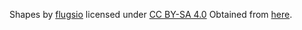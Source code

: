 Shapes by [flugsio](https://github.com/flugsio/chess_shapes) licensed under [CC BY-SA 4.0](https://creativecommons.org/licenses/by-sa/4.0/)
Obtained from [here](https://github.com/ornicar/lila/tree/master/public/piece).
